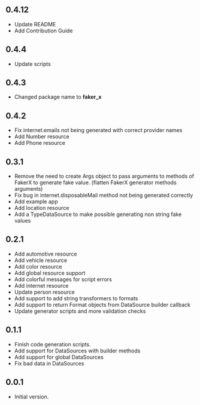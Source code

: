 ## 0.4.12

- Update README
- Add Contribution Guide
## 0.4.4

- Update scripts

## 0.4.3

- Changed package name to **faker_x**
## 0.4.2

- Fix internet.emails not being generated with correct provider names
- Add Number resource
- Add Phone resource 

## 0.3.1

- Remove the need to create Args object to pass arguments to methods of FakerX to generate fake value. (flatten FakerX generator methods arguments)
- Fix bug in internet.disposableMail method not being generated correctly 
- Add example app
- Add location resource
- Add a TypeDataSource to make possible generating non string fake values

## 0.2.1

- Add automotive resource
- Add vehicle resource
- Add color resource
- Add global resource support
- Add colorful messages for script errors
- Add internet resource
- Update person resource
- Add support to add string transformers to formats
- Add support to return Format objects from DataSource builder callback 
- Update generator scripts and more validation checks


## 0.1.1

- Finish code generation scripts.
- Add support for DataSources with builder methods
- Add support for global DataSources
- Fix bad data in DataSources



## 0.0.1

- Initial version.

